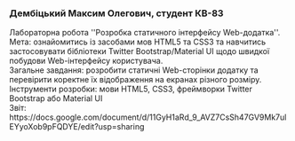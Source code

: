 <h3>Дембіцький Максим Олегович, студент КВ-83</h3>
Лабораторна робота ''Розробка статичного інтерфейсу Web-додатка''.<br>
Мета: ознайомитись із засобами мов HTML5 та CSS3 та навчитись застосовувати бібліотеки Twitter Bootstrap/Material UI щодо швидкої побудови Web-інтерфейсу користувача.<br>
Загальне завдання: розробити статичні Web-сторінки додатку та перевірити коректне їх відображення на екранах різного розміру.<br>
Інструменти розробки: мови HTML5, CSS3, фреймворки Twitter Bootstrap або Material UI<br>
Звіт:<br>
https://docs.google.com/document/d/11GyH1aRd_9_AVZ7CsSh47GV9Mk7ulEYyoXob9pFQDYE/edit?usp=sharing
